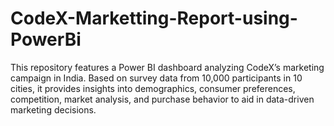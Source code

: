 # CodeX-Marketting-Report-using-PowerBi
This repository features a Power BI dashboard analyzing CodeX’s marketing campaign in India. Based on survey data from 10,000 participants in 10 cities, it provides insights into demographics, consumer preferences, competition, market analysis, and purchase behavior to aid in data-driven marketing decisions.
